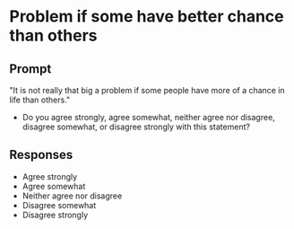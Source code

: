 # Problem if some have better chance than others

## Prompt
"It is not really that big a problem if some people have more of a chance in life than others." 
- Do you agree strongly, agree somewhat, neither agree nor disagree, disagree somewhat, or disagree strongly with this statement?

## Responses
- Agree strongly
- Agree somewhat
- Neither agree nor disagree
- Disagree somewhat
- Disagree strongly
